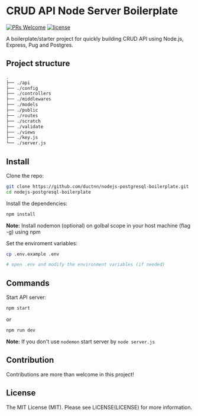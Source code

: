 # CRUD API Node Server Boilerplate
[![PRs Welcome](https://img.shields.io/badge/PRs-welcome-brightgreen.svg?style=flat-square)](https://github.com/ductnn/nodejs-postgresql-boilerplate/pulls) [![license](https://img.shields.io/badge/license-MIT-blue.svg)](LICENSE)

A boilerplate/starter project for quickly building CRUD API using Node.js,
Express, Pug and Postgres.

## Project structure

```bash
.
├── ./api
├── ./config
├── ./controllers
├── ./middlewares
├── ./models
├── ./public
├── ./routes
├── ./scratch
├── ./validate
├── ./views
├── ./key.js
└── ./server.js
```

## Install

Clone the repo:

```bash
git clone https://github.com/ductnn/nodejs-postgresql-boilerplate.git
cd nodejs-postgresql-boilerplate
```

Install the dependencies:

```bash
npm install
```

**Note:** Install nodemon (optional) on golbal scope in your host machine (flag
-g) using npm

Set the enviroment variables:

```bash
cp .env.example .env

# open .env and modify the environment variables (if needed)
```

## Commands

Start API server:

```bash
npm start
```

or

```bash
npm run dev
```

**Note:** If you don't use `nodemon` start server by `node server.js`

## Contribution
Contributions are more than welcome in this project!

## License
The MIT License (MIT). Please see LICENSE(LICENSE) for more information.
